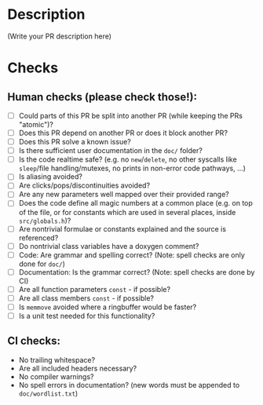 # Description

(Write your PR description here)

# Checks

## Human checks (please check those!):

- [ ] Could parts of this PR be split into another PR (while keeping the PRs "atomic")?
- [ ] Does this PR depend on another PR or does it block another PR?
- [ ] Does this PR solve a known issue?
- [ ] Is there sufficient user documentation in the `doc/` folder?
- [ ] Is the code realtime safe? (e.g. no `new`/`delete`, no other syscalls like `sleep`/file handling/mutexes, no prints in non-error code pathways, ...)
- [ ] Is aliasing avoided?
- [ ] Are clicks/pops/discontinuities avoided?
- [ ] Are any new parameters well mapped over their provided range?
- [ ] Does the code define all magic numbers at a common place (e.g. on top of the file, or for constants which are used in several places, inside `src/globals.h`)?
- [ ] Are nontrivial formulae or constants explained and the source is referenced?
- [ ] Do nontrivial class variables have a doxygen comment?
- [ ] Code: Are grammar and spelling correct? (Note: spell checks are only done for `doc/`)
- [ ] Documentation: Is the grammar correct? (Note: spell checks are done by CI)
- [ ] Are all function parameters `const` - if possible?
- [ ] Are all class members `const` - if possible?
- [ ] Is `memmove` avoided where a ringbuffer would be faster?
- [ ] Is a unit test needed for this functionality?

## CI checks:

- No trailing whitespace?
- Are all included headers necessary?
- No compiler warnings?
- No spell errors in documentation? (new words must be appended to `doc/wordlist.txt`)
